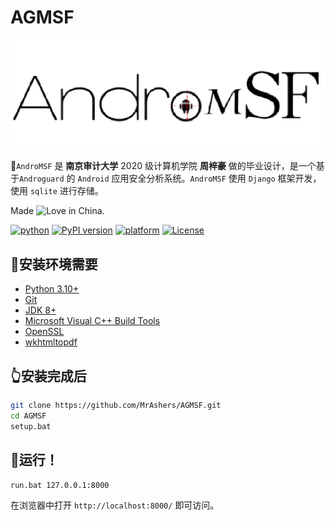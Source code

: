 # AGMSF

![](https://github.com/MrAshers/AGMSF/blob/master/mobsf/static/img/mobsf_Readme.png)

👋`AndroMSF` 是 **南京审计大学** 2020 级计算机学院 **周梓豪** 做的毕业设计，是一个基于`Androguard` 的 `Android` 应用安全分析系统。`AndroMSF`  使用 `Django` 框架开发，使用 `sqlite` 进行存储。

Made ![Love](https://cloud.githubusercontent.com/assets/4301109/16754758/82e3a63c-4813-11e6-9430-6015d98aeaab.png) in China.

[![python](https://img.shields.io/badge/python-3.10+-blue.svg?logo=python&labelColor=yellow)](https://www.python.org/downloads/)
[![PyPI version](https://badge.fury.io/py/mobsf.svg)](https://badge.fury.io/py/mobsf)
[![platform](https://img.shields.io/badge/platform-windows-green.svg)](https://github.com/MobSF/Mobile-Security-Framework-MobSF/)
[![License](https://img.shields.io/:license-GPL--3.0--only-blue.svg)](https://www.gnu.org/licenses/gpl-3.0.html)

## 👀安装环境需要

- [Python 3.10+](https://www.python.org/)
- [Git](https://git-scm.com/download/win)
- [JDK 8+](https://www3.ntu.edu.sg/home/ehchua/programming/howto/JDK_Howto.html)
- [Microsoft Visual C++ Build Tools](https://visualstudio.microsoft.com/zh-hans/thank-you-downloading-visual-studio/?sku=BuildTools&rel=16)
- [OpenSSL](https://slproweb.com/products/Win32OpenSSL.html)
- [wkhtmltopdf](https://wkhtmltopdf.org/downloads.html)

## 👆安装完成后

```bash
git clone https://github.com/MrAshers/AGMSF.git
cd AGMSF
setup.bat
```
## 🌱运行！

```bash
run.bat 127.0.0.1:8000
```
在浏览器中打开 `http://localhost:8000/` 即可访问。